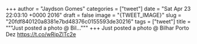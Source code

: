 
+++
author = "Jaydson Gomes"
categories = ["tweet"]
date = "Sat Apr 23 22:03:10 +0000 2016"
draft = false
image = "{TWEET_IMAGE}"
slug = "20fdf840120a8381e7bd48376c0155593de30216"
tags = ["tweet"]
title = """Just posted a photo @ Bil..."""
+++
Just posted a photo @ Bilhar Porto Dez https://t.co/wRipZlTc2e
